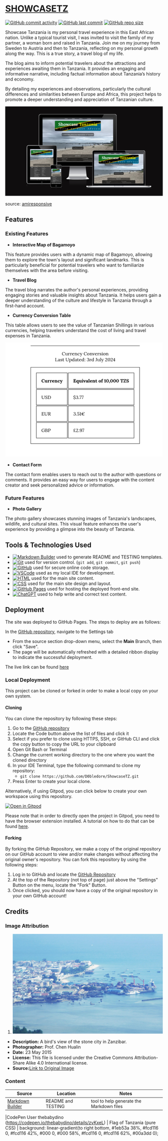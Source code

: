 # [SHOWCASETZ](https://d0bledore.github.io/ShowcaseTZ)

[![GitHub commit activity](https://img.shields.io/github/commit-activity/t/D0bledore/ShowcaseTZ)](https://github.com/D0bledore/ShowcaseTZ/commits/main)
[![GitHub last commit](https://img.shields.io/github/last-commit/D0bledore/ShowcaseTZ)](https://github.com/D0bledore/ShowcaseTZ/commits/main)
[![GitHub repo size](https://img.shields.io/github/repo-size/D0bledore/ShowcaseTZ)](https://github.com/D0bledore/ShowcaseTZ)


Showcase Tanzania is my personal travel experience in this East African nation. Unlike a typical tourist visit, I was invited to visit the family of my partner, a woman born and raised in Tanzania. Join me on my journey from Sweden to Austria and then to Tanzania, reflecting on my personal growth along the way. This is a true story, a travel blog of my life.

The blog aims to inform potential travelers about the attractions and experiences awaiting them in Tanzania. It provides an engaging and informative narrative, including factual information about Tanzania’s history and economy.

By detailing my experiences and observations, particularly the cultural differences and similarities between Europe and Africa, this project helps to promote a deeper understanding and appreciation of Tanzanian culture.


![screenshot](documentation/mockup.png)

source: [amiresponsive](https://ui.dev/amiresponsive?url=https://d0bledore.github.io/ShowcaseTZ)


## Features

### Existing Features

- **Interactive Map of Bagamoyo**

This feature provides users with a dynamic map of Bagamoyo, allowing them to explore the town's layout and significant landmarks. This is particularly beneficial for potential travelers who want to familiarize themselves with the area before visiting.

- **Travel Blog** 

The travel blog narrates the author's personal experiences, providing engaging stories and valuable insights about Tanzania. It helps users gain a deeper understanding of the culture and lifestyle in Tanzania through a first-hand account.

- **Currency Conversion Table**

This table allows users to see the value of Tanzanian Shillings in various currencies, helping travelers understand the cost of living and travel expenses in Tanzania.

![screenshot](documentation/features/currency_conversion_table.png)


- **Contact Form**

The contact form enables users to reach out to the author with questions or comments. It provides an easy way for users to engage with the content creator and seek personalized advice or information.

### Future Features

- **Photo Gallery** 

The photo gallery showcases stunning images of Tanzania's landscapes, wildlife, and cultural sites. This visual feature enhances the user's experience by providing a glimpse into the beauty of Tanzania.

## Tools & Technologies Used

- [![Markdown Builder](https://img.shields.io/badge/Markdown_Builder-grey?logo=markdown&logoColor=000000)](https://tim.2bn.dev/markdown-builder) used to generate README and TESTING templates.
- [![Git](https://img.shields.io/badge/Git-grey?logo=git&logoColor=F05032)](https://git-scm.com) used for version control. (`git add`, `git commit`, `git push`)
- [![GitHub](https://img.shields.io/badge/GitHub-grey?logo=github&logoColor=181717)](https://github.com) used for secure online code storage.
- [![VSCode](https://img.shields.io/badge/VSCode-grey?logo=visualstudiocode&logoColor=007ACC)](https://code.visualstudio.com) used as my local IDE for development.
- [![HTML](https://img.shields.io/badge/HTML-grey?logo=html5&logoColor=E34F26)](https://en.wikipedia.org/wiki/HTML) used for the main site content.
- [![CSS](https://img.shields.io/badge/CSS-grey?logo=css3&logoColor=1572B6)](https://en.wikipedia.org/wiki/CSS) used for the main site design and layout.
- [![GitHub Pages](https://img.shields.io/badge/GitHub_Pages-grey?logo=githubpages&logoColor=222222)](https://pages.github.com) used for hosting the deployed front-end site.
- [![ChatGPT](https://img.shields.io/badge/ChatGPT-grey?logo=chromatic&logoColor=75A99C)](https://chat.openai.com) used to help write and correct text content. 

## Deployment

The site was deployed to GitHub Pages. The steps to deploy are as follows:

In the [GitHub repository](https://github.com/D0bledore/ShowcaseTZ), navigate to the Settings tab 
- From the source section drop-down menu, select the **Main** Branch, then click "Save".
- The page will be automatically refreshed with a detailed ribbon display to indicate the successful deployment.

The live link can be found [here](https://d0bledore.github.io/ShowcaseTZ)

### Local Deployment

This project can be cloned or forked in order to make a local copy on your own system.

#### Cloning

You can clone the repository by following these steps:

1. Go to the [GitHub repository](https://github.com/D0bledore/ShowcaseTZ) 
2. Locate the Code button above the list of files and click it 
3. Select if you prefer to clone using HTTPS, SSH, or GitHub CLI and click the copy button to copy the URL to your clipboard
4. Open Git Bash or Terminal
5. Change the current working directory to the one where you want the cloned directory
6. In your IDE Terminal, type the following command to clone my repository:
	- `git clone https://github.com/D0bledore/ShowcaseTZ.git`
7. Press Enter to create your local clone.

Alternatively, if using Gitpod, you can click below to create your own workspace using this repository.

[![Open in Gitpod](https://gitpod.io/button/open-in-gitpod.svg)](https://gitpod.io/#https://github.com/D0bledore/ShowcaseTZ)

Please note that in order to directly open the project in Gitpod, you need to have the browser extension installed.
A tutorial on how to do that can be found [here](https://www.gitpod.io/docs/configure/user-settings/browser-extension).

#### Forking

By forking the GitHub Repository, we make a copy of the original repository on our GitHub account to view and/or make changes without affecting the original owner's repository.
You can fork this repository by using the following steps:

1. Log in to GitHub and locate the [GitHub Repository](https://github.com/D0bledore/ShowcaseTZ)
2. At the top of the Repository (not top of page) just above the "Settings" Button on the menu, locate the "Fork" Button.
3. Once clicked, you should now have a copy of the original repository in your own GitHub account!

## Credits

### Image Attribution

1. ![Name](assets/images/zanzibar_bird_view.jpg)
- **Description:**  A bird's view of the stone city in Zanzibar.
- **Photographer:** Prof. Chen Hualin
- **Date:** 23 May 2015
- **License:** This file is licensed under the Creative Commons Attribution-Share Alike 4.0 International license.
- **Source:**[Link to Original Image](https://upload.wikimedia.org/wikipedia/commons/thumb/5/57/A_bird%27s_view_of_the_stone_city_in_Zanzibar.jpg/800px-A_bird%27s_view_of_the_stone_city_in_Zanzibar.jpg?20150807220823)


### Content

| Source | Location | Notes |
| --- | --- | --- |
| [Markdown Builder](https://tim.2bn.dev/markdown-builder) | README and TESTING | tool to help generate the Markdown files |

|CodePen User thebabydino (https://codepen.io/thebabydino/details/zvKxeL) | Flag of Tanzania (pure CSS) | 
    background:
        linear-gradient(to right bottom,
            #1eb53a 38%, #fcd116 0, #fcd116 42%, #000 0,
            #000 58%, #fcd116 0, #fcd116 62%, #00a3dd 0);